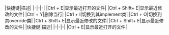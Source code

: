 |快捷键|描述|
|-|-|-|
|Ctrl + E|显示最近打开的文件|
|Ctrl + Shift+ E|显示最近修改的文件|
|Ctrl +  Y|删除当行|
|Ctrl + I|切换到其implement类|
|Ctrl + O|切换到其override类|
|Ctrl + Shift+ E|显示最近修改的文件|
|Ctrl + Shift+ E|显示最近修改的文件|
|快捷键|描述|
|-|-|-|
|Ctrl + E|显示最近打开的文件|